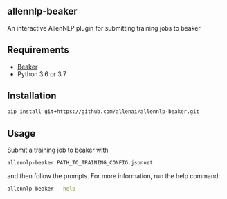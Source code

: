 allennlp-beaker
----

An interactive AllenNLP plugin for submitting training jobs to beaker

## Requirements

- [Beaker](https://github.com/beaker/docs/blob/master/docs/start/install.md#install)
- Python 3.6 or 3.7

## Installation

```bash
pip install git+https://github.com/allenai/allennlp-beaker.git
```

## Usage

Submit a training job to beaker with

```bash
allennlp-beaker PATH_TO_TRAINING_CONFIG.jsonnet
```

and then follow the prompts. For more information, run the help command:

```bash
allennlp-beaker --help
```
